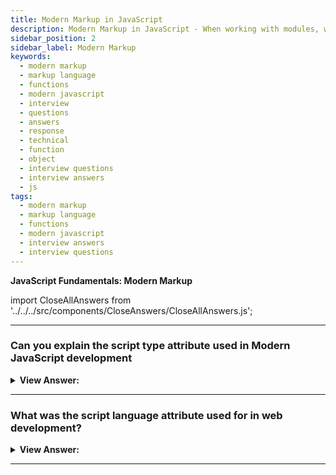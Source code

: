 ```yaml
---
title: Modern Markup in JavaScript
description: Modern Markup in JavaScript - When working with modules, we use the script type attribute in Modern JavaScript. Frontend Developer Interview Questions n Answers
sidebar_position: 2
sidebar_label: Modern Markup
keywords:
  - modern markup
  - markup language
  - functions
  - modern javascript
  - interview
  - questions
  - answers
  - response
  - technical
  - function
  - object
  - interview questions
  - interview answers
  - js
tags:
  - modern markup
  - markup language
  - functions
  - modern javascript
  - interview answers
  - interview questions
---
```


<head>
  <title>Modern Markup | JavaScript Frontend Phone Interview Answers</title>
</head>

**JavaScript Fundamentals: Modern Markup**

import CloseAllAnswers from '../../../src/components/CloseAnswers/CloseAllAnswers.js';

<CloseAllAnswers />

---

### Can you explain the script type attribute used in Modern JavaScript development

<details>
  <summary><strong>View Answer:</strong></summary>
  <div>
  <div><strong>Interview Response:</strong> When working with modules, we use the script type attribute in Modern JavaScript.</div><br />
  <div><strong>Technical Response:</strong> We use the script type attribute in Modern JavaScript development to create JavaScript Modules. The old HTML standard, HTML4, required a script to have a type. Usually, it was type="text/javascript", but we no longer use that implementation.
  </div>
  </div><br />
  <div><strong className="codeExample">Code Example:</strong> JavaScript type attribute<br /><br /></div>
  
  <div></div>

```html
<html>
  <body>
    <script type="text/javascript">
      // <-- this is the script type attribute
      <!--
      document.write('Hello JavaScript!');
      //-->
    </script>
  </body>
</html>
```

</details>

---

### What was the script language attribute used for in web development?

<details>
  <summary><strong>View Answer:</strong></summary>
  <div>
  <div><strong>Interview Response:</strong> This property displays the language of the script. According to the MDN, we no longer utilize it since it is <em>deprecated</em>.</div><br />
  <div><strong>Technical Response:</strong> We use the language attribute to mention the scripting language. Typically, its value equates to JavaScript. Although recent versions of HTML (and XHTML, its successor) have phased out using this attribute. You may still find this in older applications on the web, and we should use it in Modern web applications.
  </div>
  </div><br />
  <div><strong className="codeExample">Code Example:</strong> JavaScript type attribute<br /><br /></div>
  
  <div></div>

```html
<html>
  <body>
    <script language="javascript">
      // <-- this is the script language attribute
      <!--
      document.write('Hello JavaScript!');
      //-->
    </script>
  </body>
</html>
```

</details>

---
